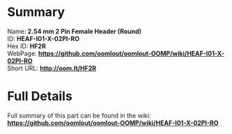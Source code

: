 
Summary
=================
  
Name: __2.54 mm 2 Pin Female Header (Round)__    
ID: __HEAF-I01-X-02PI-RO__   
Hex ID: __HF2R__   
WebPage: __https://github.com/oomlout/oomlout-OOMP/wiki/HEAF-I01-X-02PI-RO__   
Short URL: __http://oom.lt/HF2R__   

Full Details
==========================
Full summary of this part can be found in the wiki:   
__https://github.com/oomlout/oomlout-OOMP/wiki/HEAF-I01-X-02PI-RO__    

